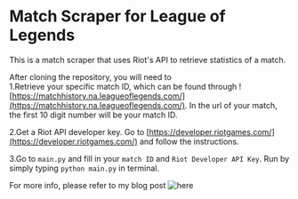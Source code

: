 # Match Scraper for League of Legends

This is a match scraper that uses Riot's API to retrieve statistics of a match.

After cloning the repository, you will need to  
1.Retrieve your specific match ID, which can be found through ![https://matchhistory.na.leagueoflegends.com/](https://matchhistory.na.leagueoflegends.com/).
In the url of your match, the first 10 digit number will be your match ID.

2.Get a Riot API developer key. Go to [https://developer.riotgames.com/](https://developer.riotgames.com/) and follow the instructions.

3.Go to `main.py` and fill in your `match ID` and `Riot Developer API Key`. Run by simply typing `python main.py` in terminal.

For more info, please refer to my blog post ![here](https://kailu3.com/blog/2018/07/getting-started-with-riots-api/)

